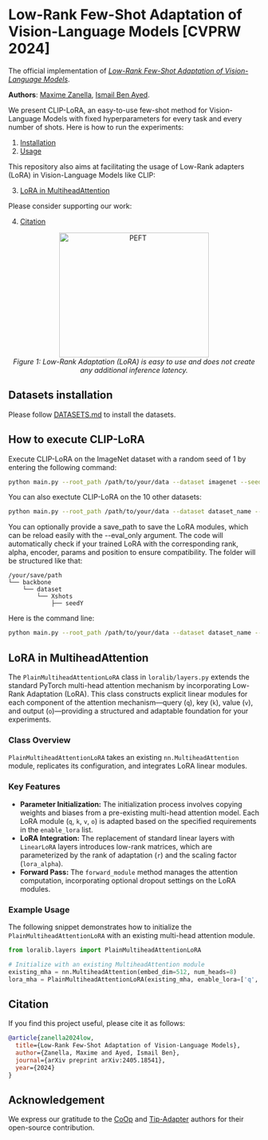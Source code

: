 # Low-Rank Few-Shot Adaptation of Vision-Language Models [CVPRW 2024]

The official implementation of [*Low-Rank Few-Shot Adaptation of Vision-Language Models*](https://arxiv.org/abs/2405.18541).

**Authors**:
[Maxime Zanella](https://scholar.google.com/citations?user=FIoE9YIAAAAJ&hl=fr&oi=ao),
[Ismail Ben Ayed](https://scholar.google.com/citations?user=29vyUccAAAAJ&hl=fr&oi=ao).

We present CLIP-LoRA, an easy-to-use few-shot method for Vision-Language Models with fixed hyperparameters for every task and every number of shots. Here is how to run the experiments:

1. [Installation](#datasets-installation) 
2. [Usage](#how-to-execute-CLIP-LoRA) 

This repository also aims at facilitating the usage of Low-Rank adapters (LoRA) in Vision-Language Models like CLIP:

3. [LoRA in MultiheadAttention](#lora-in-multiheadattention)

Please consider supporting our work:

4. [Citation](#citation)
   

<p align="center">
  <img src="peft2.jpg" alt="PEFT" width="300" height="250">
  <br>
  <em>Figure 1: Low-Rank Adaptation (LoRA) is easy to use and does not create any additional inference latency.</em>
</p>


## Datasets installation
Please follow [DATASETS.md](DATASETS.md) to install the datasets.

## How to execute CLIP-LoRA

Execute CLIP-LoRA on the ImageNet dataset with a random seed of 1 by entering the following command:

```bash
python main.py --root_path /path/to/your/data --dataset imagenet --seed 1
```

You can also exectute CLIP-LoRA on the 10 other datasets:

```bash
python main.py --root_path /path/to/your/data --dataset dataset_name --seed 1
```

You can optionally provide a save_path to save the LoRA modules, which can be reload easily with the --eval_only argument. The code will automatically check if your trained LoRA with the corresponding rank, alpha, encoder, params and position to ensure compatibility. The folder will be structured like that:
```
/your/save/path
└── backbone
    └── dataset
        └── Xshots
            ├── seedY
```

Here is the command line:
```bash
python main.py --root_path /path/to/your/data --dataset dataset_name --seed 1 --save_path /your/save/path --eval_only 
```

## LoRA in MultiheadAttention

The `PlainMultiheadAttentionLoRA` class in `loralib/layers.py` extends the standard PyTorch multi-head attention mechanism by incorporating Low-Rank Adaptation (LoRA). This class constructs explicit linear modules for each component of the attention mechanism—query (`q`), key (`k`), value (`v`), and output (`o`)—providing a structured and adaptable foundation for your experiments.

### Class Overview

`PlainMultiheadAttentionLoRA` takes an existing `nn.MultiheadAttention` module, replicates its configuration, and integrates LoRA linear modules.

### Key Features

- **Parameter Initialization:** The initialization process involves copying weights and biases from a pre-existing multi-head attention model. Each LoRA module (`q`, `k`, `v`, `o`) is adapted based on the specified requirements in the `enable_lora` list.
- **LoRA Integration:** The replacement of standard linear layers with `LinearLoRA` layers introduces low-rank matrices, which are parameterized by the rank of adaptation (`r`) and the scaling factor (`lora_alpha`).
- **Forward Pass:** The `forward_module` method manages the attention computation, incorporating optional dropout settings on the LoRA modules.

### Example Usage

The following snippet demonstrates how to initialize the `PlainMultiheadAttentionLoRA` with an existing multi-head attention module.

```python
from loralib.layers import PlainMultiheadAttentionLoRA

# Initialize with an existing MultiheadAttention module
existing_mha = nn.MultiheadAttention(embed_dim=512, num_heads=8)
lora_mha = PlainMultiheadAttentionLoRA(existing_mha, enable_lora=['q', 'k', 'v', 'o'], r=4, lora_alpha=2)
```

## Citation

If you find this project useful, please cite it as follows:

```bibtex
@article{zanella2024low,
  title={Low-Rank Few-Shot Adaptation of Vision-Language Models},
  author={Zanella, Maxime and Ayed, Ismail Ben},
  journal={arXiv preprint arXiv:2405.18541},
  year={2024}
}
```
## Acknowledgement

We express our gratitude to the [CoOp](https://github.com/KaiyangZhou/CoOp) and [Tip-Adapter](https://github.com/gaopengcuhk/Tip-Adapter) authors for their open-source contribution.


